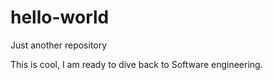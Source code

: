 # hello-world
Just another repository

This is cool, I am ready to dive back to Software engineering.   
